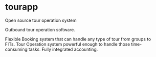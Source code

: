 tourapp
=======

Open source tour operation system

Outbound tour operation software.

Flexible Booking system that can handle any type of tour from groups to FITs.
Tour Operation system powerful enough to handle those time-consuming tasks.
Fully integrated accounting.
